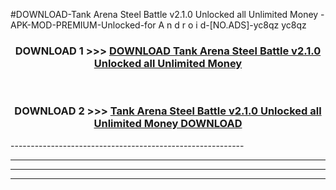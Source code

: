 #DOWNLOAD-Tank Arena Steel Battle v2.1.0 Unlocked all Unlimited Money -APK-MOD-PREMIUM-Unlocked-for A n d r o i d-[NO.ADS]-yc8qz yc8qz 



<div align="center">

<h3>DOWNLOAD 1 >>> <a href="https://getmod2.web.app/?judul=Tank Arena Steel Battle v2.1.0 Unlocked all Unlimited Money ">DOWNLOAD Tank Arena Steel Battle v2.1.0 Unlocked all Unlimited Money </a></h3><br>

<h3>DOWNLOAD 2 >>> <a href="https://getmod2.web.app/?judul=Tank Arena Steel Battle v2.1.0 Unlocked all Unlimited Money ">Tank Arena Steel Battle v2.1.0 Unlocked all Unlimited Money  DOWNLOAD </a></h3>

</div>
----------------------------------------------------------

----------------------------------------------------------

----------------------------------------------------------

----------------------------------------------------------



